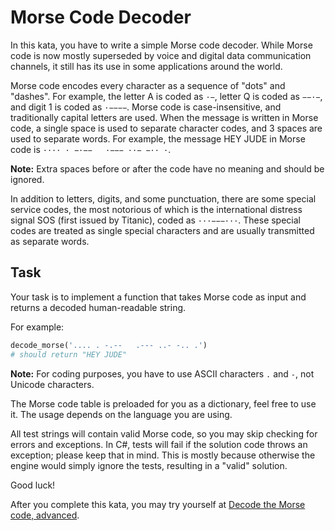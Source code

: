 # Morse Code Decoder

In this kata, you have to write a simple Morse code decoder. While Morse code is now mostly superseded by voice and digital data communication channels, it still has its use in some applications around the world.

Morse code encodes every character as a sequence of "dots" and "dashes". For example, the letter A is coded as `·−`, letter Q is coded as `−−·−`, and digit 1 is coded as `·−−−−`. Morse code is case-insensitive, and traditionally capital letters are used. When the message is written in Morse code, a single space is used to separate character codes, and 3 spaces are used to separate words. For example, the message HEY JUDE in Morse code is `···· · −·−−   ·−−− ··− −·· ·`.

**Note:** Extra spaces before or after the code have no meaning and should be ignored.

In addition to letters, digits, and some punctuation, there are some special service codes, the most notorious of which is the international distress signal SOS (first issued by Titanic), coded as `···−−−···`. These special codes are treated as single special characters and are usually transmitted as separate words.

## Task

Your task is to implement a function that takes Morse code as input and returns a decoded human-readable string.

For example:

```python
decode_morse('.... . -.--   .--- ..- -.. .')
# should return "HEY JUDE" 
```

**Note:** For coding purposes, you have to use ASCII characters `.` and `-`, not Unicode characters.

The Morse code table is preloaded for you as a dictionary, feel free to use it. The usage depends on the language you are using.

All test strings will contain valid Morse code, so you may skip checking for errors and exceptions. In C#, tests will fail if the solution code throws an exception; please keep that in mind. This is mostly because otherwise the engine would simply ignore the tests, resulting in a "valid" solution.

Good luck!

After you complete this kata, you may try yourself at [Decode the Morse code, advanced](https://www.codewars.com/kata/54b72c16cd7f5154e9000457).
